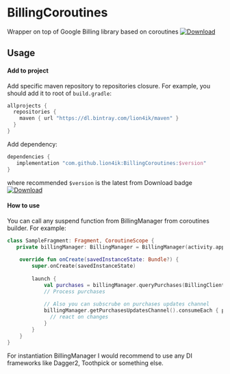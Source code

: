# BillingCoroutines
Wrapper on top of Google Billing library based on coroutines [ ![Download](https://api.bintray.com/packages/lion4ik/maven/BillingCoroutines/images/download.svg) ](https://bintray.com/lion4ik/maven/BillingCoroutines/_latestVersion)

## Usage

#### Add to project

Add specific maven repository to repositories closure. For example, you should add it to root
of `build.gradle`:

```groovy
allprojects {
  repositories {
    maven { url "https://dl.bintray.com/lion4ik/maven" }
  }
}
```

Add dependency:

```groovy
dependencies {
   implementation "com.github.lion4ik:BillingCoroutines:$version"
}
```

where recommended `$version` is the latest from Download badge [ ![Download](https://api.bintray.com/packages/lion4ik/maven/BillingCoroutines/images/download.svg) ](https://bintray.com/lion4ik/maven/BillingCoroutines/_latestVersion)

#### How to use
You can call any suspend function from BillingManager from coroutines builder. For example:

```kotlin
class SampleFragment: Fragment, CoroutineScope {
   private billingManager: BillingManager = BillingManager(activity.application)
    
    override fun onCreate(savedInstanceState: Bundle?) {
        super.onCreate(savedInstanceState)
        
        launch {
            val purchases = billingManager.queryPurchases(BillingClient.SkuType.INAPP)
            // Process purchases
            
            // Also you can subscrube on purchases updates channel
            billingManager.getPurchasesUpdatesChannel().consumeEach { purchases -> 
              // react on changes
            }
        }
    }
}
```

For instantiation BillingManager I would recommend to use any DI frameworks like Dagger2, Toothpick or something else.
